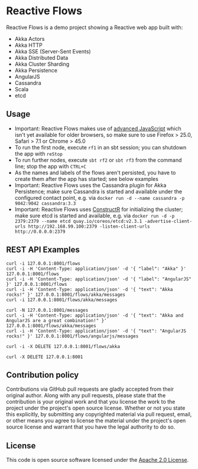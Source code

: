# Reactive Flows #

Reactive Flows is a demo project showing a Reactive web app built with:

- Akka Actors
- Akka HTTP
- Akka SSE (Server-Sent Events)
- Akka Distributed Data
- Akka Cluster Sharding
- Akka Persistence
- AngularJS
- Cassandra
- Scala
- etcd

## Usage

- Important: Reactive Flows makes use of [advanced JavaScript](https://developer.mozilla.org/en-US/docs/Web/JavaScript/Reference/Global_Objects/Array/find) which isn't yet available for older browsers, so make sure to use Firefox > 25.0, Safari > 7.1 or Chrome > 45.0
- To run the first node, execute `rf1` in an sbt session; you can shutdown the app with `reStop`
- To run further nodes, execute `sbt rf2` or `sbt rf3` from the command line; stop the app with `CTRL+C`
- As the names and labels of the flows aren't persisted, you have to create them after the app has started; see below examples
- Important: Reactive Flows uses the Cassandra plugin for Akka Persistence; make sure Cassandra is started and available under the configured contact point, e.g. via `docker run -d --name cassandra -p 9042:9042 cassandra:3.3`
- Important: Reactive Flows uses [ConstructR](https://github.com/hseeberger/constructr) for initializing the cluster; make sure etcd is started and available, e.g. via `docker run -d -p 2379:2379 --name etcd quay.io/coreos/etcd:v2.3.1 -advertise-client-urls http://192.168.99.100:2379 -listen-client-urls http://0.0.0.0:2379`

## REST API Examples ##

```
curl -i 127.0.0.1:8001/flows
curl -i -H 'Content-Type: application/json' -d '{ "label": "Akka" }' 127.0.0.1:8001/flows
curl -i -H 'Content-Type: application/json' -d '{ "label": "AngularJS" }' 127.0.0.1:8001/flows
curl -i -H 'Content-Type: application/json' -d '{ "text": "Akka rocks!" }' 127.0.0.1:8001/flows/akka/messages
curl -i 127.0.0.1:8001/flows/akka/messages

curl -N 127.0.0.1:8001/messages
curl -i -H 'Content-Type: application/json' -d '{ "text": "Akka and AngularJS are a great combination!" }' 127.0.0.1:8001/flows/akka/messages
curl -i -H 'Content-Type: application/json' -d '{ "text": "AngularJS rocks!" }' 127.0.0.1:8001/flows/angularjs/messages

curl -i -X DELETE 127.0.0.1:8001/flows/akka

curl -X DELETE 127.0.0.1:8001
```

## Contribution policy ##

Contributions via GitHub pull requests are gladly accepted from their original author. Along with any pull requests, please state that the contribution is your original work and that you license the work to the project under the project's open source license. Whether or not you state this explicitly, by submitting any copyrighted material via pull request, email, or other means you agree to license the material under the project's open source license and warrant that you have the legal authority to do so.

## License ##

This code is open source software licensed under the [Apache 2.0 License]("http://www.apache.org/licenses/LICENSE-2.0.html").
